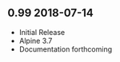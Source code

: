 ## 0.99 2018-07-14 <dave at tiredofit dot ca>

* Initial Release
* Alpine 3.7
* Documentation forthcoming

